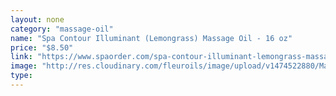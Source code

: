 ```yaml
---
layout: none
category: "massage-oil"
name: "Spa Contour Illuminant (Lemongrass) Massage Oil - 16 oz"
price: "$8.50"
link: "https://www.spaorder.com/spa-contour-illuminant-lemongrass-massage-oil-16-oz/"
image: "http://res.cloudinary.com/fleuroils/image/upload/v1474522880/Massage%20Oil/16_oz.jpg"
type: 
---
```

